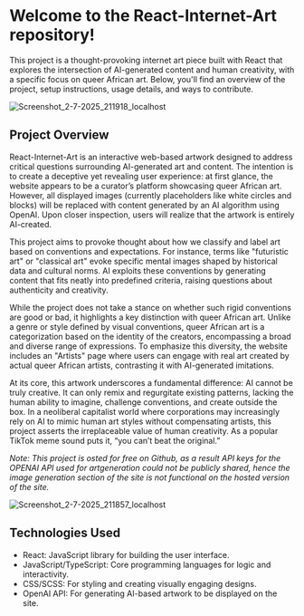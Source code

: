 # Welcome to the React-Internet-Art repository! 
This project is a thought-provoking internet art piece built with React that explores the intersection of AI-generated content and human creativity, with a specific focus on queer African art. Below, you'll find an overview of the project, setup instructions, usage details, and ways to contribute.

![Screenshot_2-7-2025_211918_localhost](https://github.com/user-attachments/assets/ec3b2f2e-388c-4668-b4e0-bc36d0841cb2)

## Project Overview
React-Internet-Art is an interactive web-based artwork designed to address critical questions surrounding AI-generated art and content. The intention is to create a deceptive yet revealing user experience: at first glance, the website appears to be a curator’s platform showcasing queer African art. However, all displayed images (currently placeholders like white circles and blocks) will be replaced with content generated by an AI algorithm using OpenAI. Upon closer inspection, users will realize that the artwork is entirely AI-created.

This project aims to provoke thought about how we classify and label art based on conventions and expectations. For instance, terms like "futuristic art" or "classical art" evoke specific mental images shaped by historical data and cultural norms. AI exploits these conventions by generating content that fits neatly into predefined criteria, raising questions about authenticity and creativity.

While the project does not take a stance on whether such rigid conventions are good or bad, it highlights a key distinction with queer African art. Unlike a genre or style defined by visual conventions, queer African art is a categorization based on the identity of the creators, encompassing a broad and diverse range of expressions. To emphasize this diversity, the website includes an "Artists" page where users can engage with real art created by actual queer African artists, contrasting it with AI-generated imitations.

At its core, this artwork underscores a fundamental difference: AI cannot be truly creative. It can only remix and regurgitate existing patterns, lacking the human ability to imagine, challenge conventions, and create outside the box. In a neoliberal capitalist world where corporations may increasingly rely on AI to mimic human art styles without compensating artists, this project asserts the irreplaceable value of human creativity. As a popular TikTok meme sound puts it, “you can’t beat the original.”

*Note: This project is osted for free on Github, as a result API keys for the OPENAI API used for artgeneration could not be publicly shared, hence the image generation section of the site is not functional on the hosted version of the site.*

![Screenshot_2-7-2025_211857_localhost](https://github.com/user-attachments/assets/2a992f25-812a-4396-9d6b-96a90246dc6a)


## Technologies Used
- React: JavaScript library for building the user interface.
- JavaScript/TypeScript: Core programming languages for logic and interactivity.
- CSS/SCSS: For styling and creating visually engaging designs.
- OpenAI API: For generating AI-based artwork to be displayed on the site.
